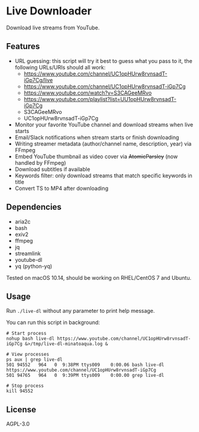 # Live Downloader

Download live streams from YouTube.

## Features

- URL guessing: this script will try it best to guess what you pass to it, the following URLs/URIs should all work:
  - https://www.youtube.com/channel/UC1opHUrw8rvnsadT-iGp7Cg/live
  - https://www.youtube.com/channel/UC1opHUrw8rvnsadT-iGp7Cg
  - https://www.youtube.com/watch?v=S3CAGeeMRvo
  - https://www.youtube.com/playlist?list=UU1opHUrw8rvnsadT-iGp7Cg
  - S3CAGeeMRvo
  - UC1opHUrw8rvnsadT-iGp7Cg
- Monitor your favorite YouTube channel and download streams when live starts
- Email/Slack notifications when stream starts or finish downloading
- Writing streamer metadata (author/channel name, description, year) via FFmpeg
- Embed YouTube thumbnail as video cover via ~~AtomicParsley~~ (now handled by FFmpeg)
- Download subtitles if available
- Keywords filter: only download streams that match specific keywords in title
- Convert TS to MP4 after downloading

## Dependencies

- aria2c
- bash
- exiv2
- ffmpeg
- jq
- streamlink
- youtube-dl
- yq (python-yq)

Tested on macOS 10.14, should be working on RHEL/CentOS 7 and Ubuntu.

## Usage

Run `./live-dl` without any parameter to print help message.

You can run this script in background:

```shell
# Start process
nohup bash live-dl https://www.youtube.com/channel/UC1opHUrw8rvnsadT-iGp7Cg &>/tmp/live-dl-minatoaqua.log &

# View processes
ps aux | grep live-dl
501 94552   964   0  9:38PM ttys009    0:00.06 bash live-dl https://www.youtube.com/channel/UC1opHUrw8rvnsadT-iGp7Cg
501 94765   964   0  9:39PM ttys009    0:00.00 grep live-dl

# Stop process
kill 94552
```

## License

AGPL-3.0
